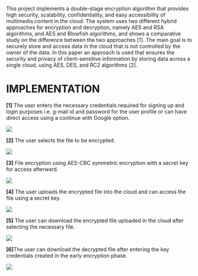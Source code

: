 <h7>This project implements a double-stage encryption algorithm that provides high security, scalability, confidentiality, and easy accessibility of multimedia content in the cloud. The system uses two different hybrid approaches for encryption and decryption, namely AES and RSA algorithms, and AES and Blowfish algorithms, and shows a comparative study on the difference between the two approaches [1]. The main goal is to securely store and access data in the cloud that is not controlled by the owner of the data. In this paper an approach is used that ensures the security and privacy of client-sensitive information by storing data across a single cloud, using AES, DES, and RC2 algorithms [2].</h7>

<b><h1> IMPLEMENTATION</h1></b>
<p>
<b>[1]</b> The user enters the necessary credentials required for signing up and login purposes i.e. g-mail id and password for the user profile or can have direct access using a continue with Google option.</p>
<img src="https://github.com/Jatin-Lakhorkar/SECURED-FILE-STORAGE-ON-THE-CLOUD-USING-AES-CBC-ENCRYPTION/assets/98687903/f3c8d590-5d2f-4b76-9aec-da72af4335ee">
<p><b>[2]</b> The user selects the file to be encrypted.</p>
<img src="https://github.com/Jatin-Lakhorkar/SECURED-FILE-STORAGE-ON-THE-CLOUD-USING-AES-CBC-ENCRYPTION/assets/98687903/014d8153-9410-477e-a466-b09125f11bf7">
<p><b>[3]</b> File encryption using AES-CBC symmetric encryption with a secret key for access afterward.</p>
<img src="https://github.com/Jatin-Lakhorkar/SECURED-FILE-STORAGE-ON-THE-CLOUD-USING-AES-CBC-ENCRYPTION/assets/98687903/b8aa107e-83ef-45da-a40f-d8b526c20551">
<p><b>[4]</b> The user uploads the encrypted file into the cloud and can access the file using a secret key.</p>
<img src="https://github.com/Jatin-Lakhorkar/SECURED-FILE-STORAGE-ON-THE-CLOUD-USING-AES-CBC-ENCRYPTION/assets/98687903/b51d486e-2f56-45c8-8e17-cfdc6439ffce">
<p><b>[5]</b> The user can download the encrypted file uploaded in the cloud after selecting the necessary file.</p>
<img src="https://github.com/Jatin-Lakhorkar/SECURED-FILE-STORAGE-ON-THE-CLOUD-USING-AES-CBC-ENCRYPTION/assets/98687903/3d44b9dc-7660-451f-8148-1a520a18c0ba">
<p><b>[6]</b>The user can download the decrypted file after entering the key credentials created in the early encryption phase.</p>
<img src="https://github.com/Jatin-Lakhorkar/SECURED-FILE-STORAGE-ON-THE-CLOUD-USING-AES-CBC-ENCRYPTION/assets/98687903/7b1f8814-00ba-4dde-9764-9bbec3743dfd">
